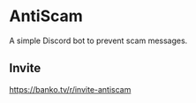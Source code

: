 # AntiScam

A simple Discord bot to prevent scam messages. 

## Invite

https://banko.tv/r/invite-antiscam
